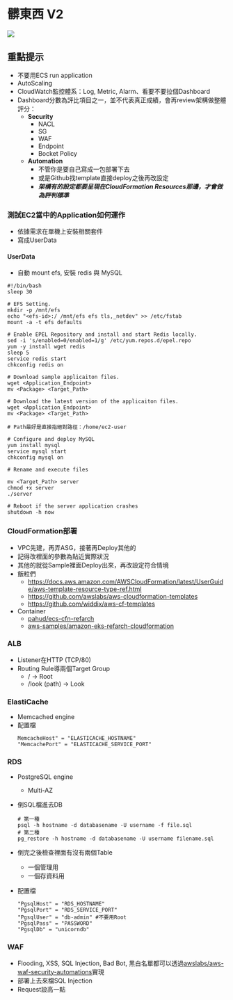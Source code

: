 # 髒東西 V2

![](https://i.imgur.com/lKJsEbo.png)

## 重點提示
- 不要用ECS run application
- AutoScaling
- CloudWatch監控體系：Log, Metric, Alarm、看要不要拉個Dashboard
- Dashboard分數為評比項目之一，並不代表真正成績，會再review架構做整體評分：
    * **Security**
        * NACL
        * SG
        * WAF
        * Endpoint
        * Bocket Policy
    * **Automation**
        * 不管你是要自己寫成一包部署下去
        * 或是Github找template直接deploy之後再改設定
        * ***架構有的設定都要呈現在CloudFormation Resources那邊，才會做為評判標準***

### 測試EC2當中的Application如何運作
- 依據需求在單機上安裝相關套件
- 寫成UserData

#### UserData
- 自動 mount efs, 安裝 redis 與 MySQL
```
#!/bin/bash
sleep 30
	    
# EFS Setting.
mkdir -p /mnt/efs
echo "<efs-id>:/ /mnt/efs efs tls,_netdev" >> /etc/fstab
mount -a -t efs defaults

# Enable EPEL Repository and install and start Redis locally.
sed -i 's/enabled=0/enabled=1/g' /etc/yum.repos.d/epel.repo
yum -y install wget redis
sleep 5
service redis start
chkconfig redis on

# Download sample applicaiton files.
wget <Application_Endpoint>
mv <Package> <Target_Path>

# Download the latest version of the applicaiton files.
wget <Application_Endpoint>
mv <Package> <Target_Path>

# Path最好是直接指絕對路徑：/home/ec2-user

# Configure and deploy MySQL
yum install mysql
service mysql start
chkconfig mysql on

# Rename and execute files 

mv <Target_Path> server
chmod +x server
./server

# Reboot if the server application crashes
shutdown -h now
```

### CloudFormation部署
- VPC先建，再弄ASG，接著再Deploy其他的
- 記得改裡面的參數為貼近實際狀況
- 其他的就從Sample裡面Deploy出來，再改設定符合情境
- 飯粒們  
    - https://docs.aws.amazon.com/AWSCloudFormation/latest/UserGuide/aws-template-resource-type-ref.html
    - https://github.com/awslabs/aws-cloudformation-templates
    - https://github.com/widdix/aws-cf-templates
- Container
    - [pahud/ecs-cfn-refarch](https://github.com/pahud/ecs-cfn-refarch)
    - [aws-samples/amazon-eks-refarch-cloudformation](https://github.com/aws-samples/amazon-eks-refarch-cloudformation)

### ALB
- Listener在HTTP (TCP/80)
- Routing Rule導兩個Target Group
    - / → Root
    - /look (path) → Look

### ElastiCache
- Memcached engine
- 配置檔
    ```
    MemcacheHost" = "ELASTICACHE_HOSTNAME"
    "MemcachePort" = "ELASTICACHE_SERVICE_PORT"
    ```

### RDS
- PostgreSQL engine
    - Multi-AZ
- 倒SQL檔進去DB
    ```
    # 第一種
    psql -h hostname -d databasename -U username -f file.sql
    # 第二種
    pg_restore -h hostname -d databasename -U username filename.sql
    ```
- 倒完之後檢查裡面有沒有兩個Table
    - 一個管理用
    - 一個存資料用

- 配置檔
    ```
    "PgsqlHost" = "RDS_HOSTNAME"
    "PgsqlPort" = "RDS_SERVICE_PORT"
    "PgsqlUser" = "db-admin" #不要用Root
    "PgsqlPass" = "PASSWORD"
    "PgsqlDb" = "unicorndb"
    ```
### WAF
- Flooding, XSS, SQL Injection, Bad Bot, 黑白名單都可以透過[awslabs/aws-waf-security-automations](https://github.com/awslabs/aws-waf-security-automations)實現
- 部署上去來檔SQL Injection
- Request設高一點
